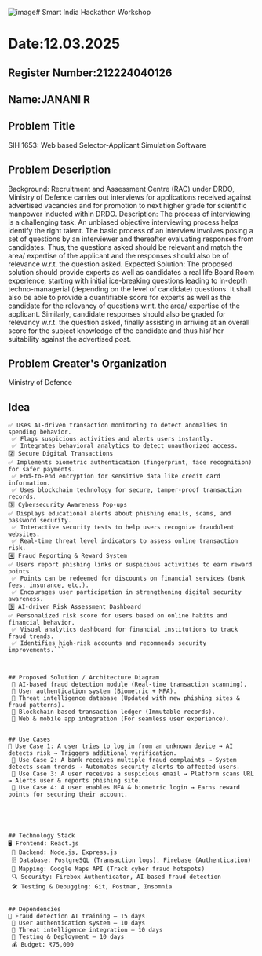 ![image](https://github.com/user-attachments/assets/8d1c19a0-cf8d-4d04-844f-f6363864b2a7)# Smart India Hackathon Workshop
# Date:12.03.2025
## Register Number:212224040126
## Name:JANANI R
## Problem Title
SIH 1653: Web based Selector-Applicant Simulation Software
## Problem Description
Background: Recruitment and Assessment Centre (RAC) under DRDO, Ministry of Defence carries out interviews for applications received against advertised vacancies and for promotion to next higher grade for scientific manpower inducted within DRDO. Description: The process of interviewing is a challenging task. An unbiased objective interviewing process helps identify the right talent. The basic process of an interview involves posing a set of questions by an interviewer and thereafter evaluating responses from candidates. Thus, the questions asked should be relevant and match the area/ expertise of the applicant and the responses should also be of relevance w.r.t. the question asked. Expected Solution: The proposed solution should provide experts as well as candidates a real life Board Room experience, starting with initial ice-breaking questions leading to in-depth techno-managerial (depending on the level of candidate) questions. It shall also be able to provide a quantifiable score for experts as well as the candidate for the relevancy of questions w.r.t. the area/ expertise of the applicant. Similarly, candidate responses should also be graded for relevancy w.r.t. the question asked, finally assisting in arriving at an overall score for the subject knowledge of the candidate and thus his/ her suitability against the advertised post.

## Problem Creater's Organization
Ministry of Defence

## Idea
```1️⃣ Real-time Fraud Detection
✅ Uses AI-driven transaction monitoring to detect anomalies in spending behavior.
 ✅ Flags suspicious activities and alerts users instantly.
 ✅ Integrates behavioral analytics to detect unauthorized access.
2️⃣ Secure Digital Transactions
✅ Implements biometric authentication (fingerprint, face recognition) for safer payments.
 ✅ End-to-end encryption for sensitive data like credit card information.
 ✅ Uses blockchain technology for secure, tamper-proof transaction records.
3️⃣ Cybersecurity Awareness Pop-ups
✅ Displays educational alerts about phishing emails, scams, and password security.
 ✅ Interactive security tests to help users recognize fraudulent websites.
 ✅ Real-time threat level indicators to assess online transaction risk.
4️⃣ Fraud Reporting & Reward System
✅ Users report phishing links or suspicious activities to earn reward points.
 ✅ Points can be redeemed for discounts on financial services (bank fees, insurance, etc.).
 ✅ Encourages user participation in strengthening digital security awareness.
5️⃣ AI-driven Risk Assessment Dashboard
✅ Personalized risk score for users based on online habits and financial behavior.
 ✅ Visual analytics dashboard for financial institutions to track fraud trends.
 ✅ Identifies high-risk accounts and recommends security improvements.```



## Proposed Solution / Architecture Diagram
 📌 AI-based fraud detection module (Real-time transaction scanning).
 📌 User authentication system (Biometric + MFA).
 📌 Threat intelligence database (Updated with new phishing sites & fraud patterns).
 📌 Blockchain-based transaction ledger (Immutable records).
 📌 Web & mobile app integration (For seamless user experience).


## Use Cases
🔹 Use Case 1: A user tries to log in from an unknown device → AI detects risk → Triggers additional verification.
 🔹 Use Case 2: A bank receives multiple fraud complaints → System detects scam trends → Automates security alerts to affected users.
 🔹 Use Case 3: A user receives a suspicious email → Platform scans URL → Alerts user & reports phishing site.
 🔹 Use Case 4: A user enables MFA & biometric login → Earns reward points for securing their account.





## Technology Stack
🖥 Frontend: React.js
 📡 Backend: Node.js, Express.js
 🗄 Database: PostgreSQL (Transaction logs), Firebase (Authentication)
 📍 Mapping: Google Maps API (Track cyber fraud hotspots)
 🔍 Security: Firebox Authenticator, AI-based fraud detection
 🛠 Testing & Debugging: Git, Postman, Insomnia


## Dependencies
📅 Fraud detection AI training – 15 days
 📅 User authentication system – 10 days
 📅 Threat intelligence integration – 10 days
 📅 Testing & Deployment – 10 days
 💰 Budget: ₹75,000



